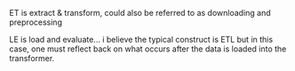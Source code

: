 ET is extract & transform, could also be referred to as downloading and preprocessing

LE is load and evaluate... i believe the typical construct is ETL but in this case,
one must reflect back on what occurs after the data is loaded into the transformer.